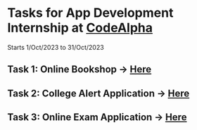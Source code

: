 # Tasks for App Development Internship at [CodeAlpha](https://www.linkedin.com/company/codealpha/)
Starts 1/Oct/2023 to 31/Oct/2023

## Task 1: Online Bookshop -> [Here](https://github.com/Ma7mouD-7/CodeAlpha/tree/master/Task1)
## Task 2: College Alert Application -> [Here](https://github.com/Ma7mouD-7/CodeAlpha/tree/master/Task1)
## Task 3: Online Exam Application -> [Here](https://github.com/Ma7mouD-7/CodeAlpha/tree/master/Task1)
